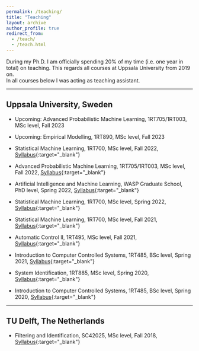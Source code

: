 ```yaml
---
permalink: /teaching/
title: "Teaching"
layout: archive
author_profile: true
redirect_from: 
  - /teach/
  - /teach.html
---
```


During my Ph.D. I am officially spending 20% of my time (i.e. one year in total) on teaching. 
This regards all courses at Uppsala University from 2019 on.\
In all courses below I was acting as teaching assistant.

---
## Uppsala University, Sweden
- Upcoming: Advanced Probabilistic Machine Learning, 1RT705/1RT003,
MSc level, Fall 2023 

- Upcoming: Empirical Modelling, 1RT890,
MSc level, Fall 2023

- Statistical Machine Learning, 1RT700,
MSc level, Fall 2022, [Syllabus](https://uppsala.instructure.com/courses/65587){:target="_blank"}

- Advanced Probabilistic Machine Learning, 1RT705/1RT003,
MSc level, Fall 2022, [Syllabus](https://uppsala.instructure.com/courses/71173){:target="_blank"}

- Artificial Intelligence and Machine Learning, WASP Graduate School,
PhD level, Spring 2022, [Syllabus](https://canvas.kth.se/courses/34244){:target="_blank"}

- Statistical Machine Learning, 1RT700,
MSc level, Spring 2022, [Syllabus](https://uppsala.instructure.com/courses/46077){:target="_blank"}

- Statistical Machine Learning, 1RT700,
MSc level, Fall 2021, [Syllabus](https://uppsala.instructure.com/courses/44706){:target="_blank"}

- Automatic Control II, 1RT495,
MSc level, Fall 2021, [Syllabus](https://www.uu.se/en/admissions/freestanding-courses/course-syllabus/?kpid=38780&lasar=21%2F22&typ=1){:target="_blank"}

- Introduction to Computer Controlled Systems, 1RT485,
BSc level, Spring 2021, [Syllabus](https://www.uu.se/en/admissions/freestanding-courses/course/?kKod=1RT485&typ=1){:target="_blank"}

- System Identification, 1RT885,
MSc level, Spring 2020, [Syllabus](https://www.uu.se/en/admissions/freestanding-courses/course/?kKod=1RT885&typ=1){:target="_blank"}

- Introduction to Computer Controlled Systems, 1RT485,
BSc level, Spring 2020, [Syllabus](https://www.uu.se/en/admissions/freestanding-courses/course/?kKod=1RT485&typ=1){:target="_blank"}

---
## TU Delft, The Netherlands
- Filtering and Identification, SC42025,
MSc level, Fall 2018, [Syllabus](https://studiegids.tudelft.nl/a101_displayCourse.do?course_id=41297){:target="_blank"}
